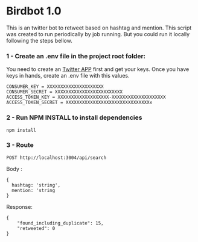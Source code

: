 # Birdbot 1.0

This is an twitter bot to retweet based on hashtag and mention. This script was created to run periodically by job running.
But you could run it locally following the steps bellow.

### 1 - Create an **.env** file in the project root folder:

You need to create an [Twitter APP](https://apps.twitter.com/) first and get your keys. Once you have keys in hands, create an .env file with this values.

```
CONSUMER_KEY = XXXXXXXXXXXXXXXXXXXXX
CONSUMER_SECRET = XXXXXXXXXXXXXXXXXXXXXXXXX
ACCESS_TOKEN_KEY = XXXXXXXXXXXXXXXXXXX-XXXXXXXXXXXXXXXXXXXX
ACCESS_TOKEN_SECRET = XXXXXXXXXXXXXXXXXXXXXXXXXXXXXXXx
```

### 2 - Run NPM INSTALL to install dependencies

```
npm install
```

### 3 - Route

```
POST http://localhost:3004/api/search
```

Body :

```
{
  hashtag: 'string',
  mention: 'string
}
```

Response:

```
{
    "found_including_duplicate": 15,
    "retweeted": 0
}
```
